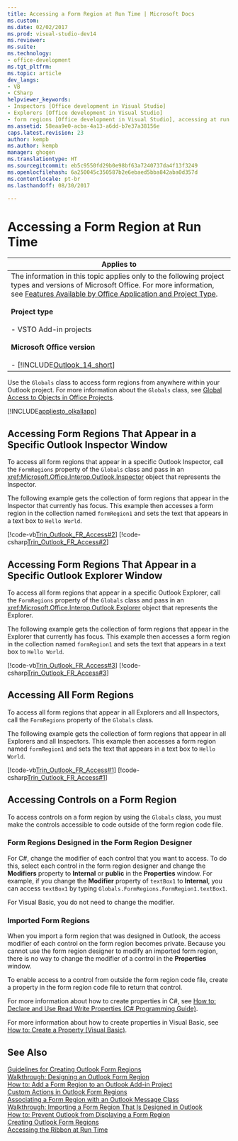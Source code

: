 ```yaml
---
title: Accessing a Form Region at Run Time | Microsoft Docs
ms.custom: 
ms.date: 02/02/2017
ms.prod: visual-studio-dev14
ms.reviewer: 
ms.suite: 
ms.technology:
- office-development
ms.tgt_pltfrm: 
ms.topic: article
dev_langs:
- VB
- CSharp
helpviewer_keywords:
- Inspectors [Office development in Visual Studio]
- Explorers [Office development in Visual Studio]
- form regions [Office development in Visual Studio], accessing at run time
ms.assetid: 58eaa9e0-acba-4a13-a6dd-b7e37a38156e
caps.latest.revision: 23
author: kempb
ms.author: kempb
manager: ghogen
ms.translationtype: HT
ms.sourcegitcommit: eb5c9550fd29b0e98bf63a7240737da4f13f3249
ms.openlocfilehash: 6a250045c350587b2e6ebaed5bba842aba0d357d
ms.contentlocale: pt-br
ms.lasthandoff: 08/30/2017

---
```

# <a name="accessing-a-form-region-at-run-time"></a>Accessing a Form Region at Run Time
  
  
|Applies to|  
|----------------|  
|The information in this topic applies only to the following project types and versions of Microsoft Office. For more information, see [Features Available by Office Application and Project Type](../vsto/features-available-by-office-application-and-project-type.md).<br /><br /> **Project type**<br /><br /> -   VSTO Add-in projects<br /><br /> **Microsoft Office version**<br /><br /> -   [!INCLUDE[Outlook_14_short](../vsto/includes/outlook-14-short-md.md)]|  
  
 Use the `Globals` class to access form regions from anywhere within your Outlook project. For more information about the `Globals` class, see [Global Access to Objects in Office Projects](../vsto/global-access-to-objects-in-office-projects.md).  
  
 [!INCLUDE[appliesto_olkallapp](../vsto/includes/appliesto-olkallapp-md.md)]  
  
## <a name="accessing-form-regions-that-appear-in-a-specific-outlook-inspector-window"></a>Accessing Form Regions That Appear in a Specific Outlook Inspector Window  
 To access all form regions that appear in a specific Outlook Inspector, call the `FormRegions` property of the `Globals` class and pass in an <xref:Microsoft.Office.Interop.Outlook.Inspector> object that represents the Inspector.  
  
 The following example gets the collection of form regions that appear in the Inspector that currently has focus. This example then accesses a form region in the collection named `formRegion1` and sets the text that appears in a text box to `Hello World`.  
  
 [!code-vb[Trin_Outlook_FR_Access#2](../vsto/codesnippet/VisualBasic/Trin_Outlook_FR_Access_O12/ThisAddIn.vb#2)] [!code-csharp[Trin_Outlook_FR_Access#2](../vsto/codesnippet/CSharp/Trin_Outlook_FR_Access_O12/ThisAddIn.cs#2)]  
  
## <a name="accessing-form-regions-that-appear-in-a-specific-outlook-explorer-window"></a>Accessing Form Regions That Appear in a Specific Outlook Explorer Window  
 To access all form regions that appear in a specific Outlook Explorer, call the `FormRegions` property of the `Globals` class and pass in an <xref:Microsoft.Office.Interop.Outlook.Explorer> object that represents the Explorer.  
  
 The following example gets the collection of form regions that appear in the Explorer that currently has focus. This example then accesses a form region in the collection named `formRegion1` and sets the text that appears in a text box to `Hello World`.  
  
 [!code-vb[Trin_Outlook_FR_Access#3](../vsto/codesnippet/VisualBasic/Trin_Outlook_FR_Access_O12/ThisAddIn.vb#3)] [!code-csharp[Trin_Outlook_FR_Access#3](../vsto/codesnippet/CSharp/Trin_Outlook_FR_Access_O12/ThisAddIn.cs#3)]  
  
## <a name="accessing-all-form-regions"></a>Accessing All Form Regions  
 To access all form regions that appear in all Explorers and all Inspectors, call the `FormRegions` property of the `Globals` class.  
  
 The following example gets the collection of form regions that appear in all Explorers and all Inspectors. This example then accesses a form region named `formRegion1` and sets the text that appears in a text box to `Hello World`.  
  
 [!code-vb[Trin_Outlook_FR_Access#1](../vsto/codesnippet/VisualBasic/Trin_Outlook_FR_Access_O12/ThisAddIn.vb#1)] [!code-csharp[Trin_Outlook_FR_Access#1](../vsto/codesnippet/CSharp/Trin_Outlook_FR_Access_O12/ThisAddIn.cs#1)]  
  
## <a name="accessing-controls-on-a-form-region"></a>Accessing Controls on a Form Region  
 To access controls on a form region by using the `Globals` class, you must make the controls accessible to code outside of the form region code file.  
  
### <a name="form-regions-designed-in-the-form-region-designer"></a>Form Regions Designed in the Form Region Designer  
 For C#, change the modifier of each control that you want to access. To do this, select each control in the form region designer and change the **Modifiers** property to **Internal** or **public** in the **Properties** window. For example, if you change the **Modifier** property of `textBox1` to **Internal**, you can access `textBox1` by typing `Globals.FormRegions.FormRegion1.textBox1`.  
  
 For Visual Basic, you do not need to change the modifier.  
  
### <a name="imported-form-regions"></a>Imported Form Regions  
 When you import a form region that was designed in Outlook, the access modifier of each control on the form region becomes private. Because you cannot use the form region designer to modify an imported form region, there is no way to change the modifier of a control in the **Properties** window.  
  
 To enable access to a control from outside the form region code file, create a property in the form region code file to return that control.  
  
 For more information about how to create properties in C#, see [How to: Declare and Use Read Write Properties &#40;C&#35; Programming Guide&#41;](/dotnet/csharp/programming-guide/classes-and-structs/how-to-declare-and-use-read-write-properties).  
  
 For more information about how to create properties in Visual Basic, see [How to: Create a Property (Visual Basic)](/dotnet/visual-basic/programming-guide/language-features/procedures/how-to-create-a-property).  
  
## <a name="see-also"></a>See Also  
 [Guidelines for Creating Outlook Form Regions](../vsto/guidelines-for-creating-outlook-form-regions.md)   
 [Walkthrough: Designing an Outlook Form Region](../vsto/walkthrough-designing-an-outlook-form-region.md)   
 [How to: Add a Form Region to an Outlook Add-in Project](../vsto/how-to-add-a-form-region-to-an-outlook-add-in-project.md)   
 [Custom Actions in Outlook Form Regions](../vsto/custom-actions-in-outlook-form-regions.md)   
 [Associating a Form Region with an Outlook Message Class](../vsto/associating-a-form-region-with-an-outlook-message-class.md)   
 [Walkthrough: Importing a Form Region That Is Designed in Outlook](../vsto/walkthrough-importing-a-form-region-that-is-designed-in-outlook.md)   
 [How to: Prevent Outlook from Displaying a Form Region](../vsto/how-to-prevent-outlook-from-displaying-a-form-region.md)   
 [Creating Outlook Form Regions](../vsto/creating-outlook-form-regions.md)   
 [Accessing the Ribbon at Run Time](../vsto/accessing-the-ribbon-at-run-time.md)  
  
  
